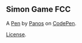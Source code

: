 Simon Game FCC
--------------


A [Pen](https://codepen.io/Spiky/pen/EmBLzj) by [Panos](http://codepen.io/Spiky) on [CodePen](http://codepen.io/).

[License](https://codepen.io/Spiky/pen/EmBLzj/license).